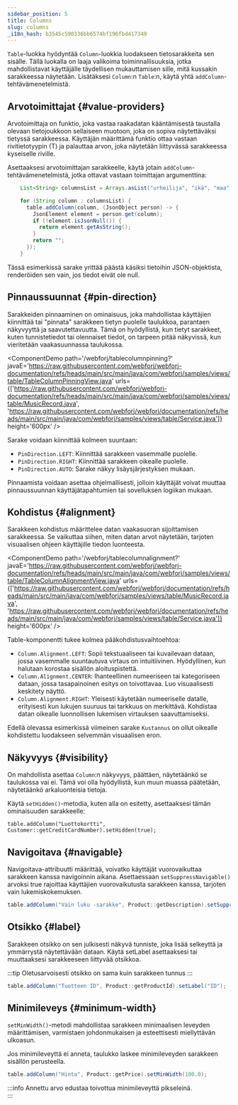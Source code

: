 ```yaml
---
sidebar_position: 5
title: Columns
slug: columns
_i18n_hash: b3545c590336bb6574bf196fbd417349
---
```

<DocChip chip='since' label='24.00' />
<JavadocLink type="table" location="com/webforj/component/table/Column" top='true'/>

`Table`-luokka hyödyntää `Column`-luokkia luodakseen tietosarakkeita sen sisälle. Tällä luokalla on laaja valikoima toiminnallisuuksia, jotka mahdollistavat käyttäjälle täydellisen mukauttamisen sille, mitä kussakin sarakkeessa näytetään.
Lisätäksesi `Column`:n `Table`:n, käytä yhtä `addColumn`-tehtävämenetelmistä.

## Arvotoimittajat {#value-providers}

Arvotoimittaja on funktio, joka vastaa raakadatan kääntämisestä taustalla olevaan tietojoukkoon sellaiseen muotoon, joka on sopiva näytettäväksi tietyssä sarakkeessa. Käyttäjän määrittämä funktio ottaa vastaan rivitietotyypin (T) ja palauttaa arvon, joka näytetään liittyvässä sarakkeessa kyseiselle riville.

Asettaaksesi arvotoimittajan sarakkeelle, käytä jotain `addColumn`-tehtävämenetelmistä, jotka ottavat vastaan toimittajan argumenttina:

```java
    List<String> columnsList = Arrays.asList("urheilija", "ikä", "maa", "vuosi", "laji", "kulta", "hopea", "pronssi", "yhteensä");

    for (String column : columnsList) {
      table.addColumn(column, (JsonObject person) -> {
        JsonElement element = person.get(column);
        if (!element.isJsonNull()) {
          return element.getAsString();
        }
        return "";
      });
    }
```

Tässä esimerkissä sarake yrittää päästä käsiksi tietoihin JSON-objektista, renderöiden sen vain, jos tiedot eivät ole null.

## Pinnaussuunnat {#pin-direction}

Sarakkeiden pinnaaminen on ominaisuus, joka mahdollistaa käyttäjien kiinnittää tai "pinnata" sarakkeen tietyn puolelle taulukkoa, parantaen näkyvyyttä ja saavutettavuutta. Tämä on hyödyllistä, kun tietyt sarakkeet, kuten tunnistetiedot tai olennaiset tiedot, on tarpeen pitää näkyvissä, kun vieritetään vaakasuunnassa taulukossa.

<ComponentDemo 
path='/webforj/tablecolumnpinning?' 
javaE='https://raw.githubusercontent.com/webforj/webforj-documentation/refs/heads/main/src/main/java/com/webforj/samples/views/table/TableColumnPinningView.java'
urls={['https://raw.githubusercontent.com/webforj/webforj-documentation/refs/heads/main/src/main/java/com/webforj/samples/views/table/MusicRecord.java', 
'https://raw.githubusercontent.com/webforj/webforj/documentation/refs/heads/main/src/main/java/com/webforj/samples/views/table/Service.java']}
height='600px'
/>

Sarake voidaan kiinnittää kolmeen suuntaan:

- `PinDirection.LEFT`: Kiinnittää sarakkeen vasemmalle puolelle.
- `PinDirection.RIGHT`: Kiinnittää sarakkeen oikealle puolelle.
- `PinDirection.AUTO`: Sarake näkyy lisäysjärjestyksen mukaan.

Pinnaamista voidaan asettaa ohjelmallisesti, jolloin käyttäjät voivat muuttaa pinnaussuunnan käyttäjätapahtumien tai sovelluksen logiikan mukaan.

## Kohdistus {#alignment}

Sarakkeen kohdistus määrittelee datan vaakasuoran sijoittamisen sarakkeessa. Se vaikuttaa siihen, miten datan arvot näytetään, tarjoten visuaalisen ohjeen käyttäjille tiedon luonteesta.

<ComponentDemo 
path='/webforj/tablecolumnalignment?' 
javaE='https://raw.githubusercontent.com/webforj/webforj-documentation/refs/heads/main/src/main/java/com/webforj/samples/views/table/TableColumnAlignmentView.java'
urls={['https://raw.githubusercontent.com/webforj/webforj/documentation/refs/heads/main/src/main/java/com/webforj/samples/views/table/MusicRecord.java', 
'https://raw.githubusercontent.com/webforj/webforj/documentation/refs/heads/main/src/main/java/com/webforj/samples/views/table/Service.java']}
height='600px'
/>

Table-komponentti tukee kolmea pääkohdistusvaihtoehtoa:

- `Column.Alignment.LEFT`: Sopii tekstuaaliseen tai kuvailevaan dataan, jossa vasemmalle suuntautuva virtaus on intuitiivinen. Hyödyllinen, kun halutaan korostaa sisällön aloituspistettä.
- `Column.Alignment.CENTER`: Ihanteellinen numeeriseen tai kategoriseen dataan, jossa tasapainoinen esitys on toivottavaa. Luo visuaalisesti keskitety näyttö.
- `Column.Alignment.RIGHT`: Yleisesti käytetään numeeriselle datalle, erityisesti kun lukujen suuruus tai tarkkuus on merkittävä. Kohdistaa datan oikealle luonnollisen lukemisen virtauksen saavuttamiseksi.

Edellä olevassa esimerkissä viimeinen sarake `Kustannus` on ollut oikealle kohdistettu luodakseen selvemmän visuaalisen eron.

## Näkyvyys {#visibility}

On mahdollista asettaa `Column`:n näkyvyys, päättäen, näytetäänkö se taulukossa vai ei. Tämä voi olla hyödyllistä, kun muun muassa päätetään, näytetäänkö arkaluonteisia tietoja.

Käytä `setHidden()`-metodia, kuten alla on esitetty, asettaaksesi tämän ominaisuuden sarakkeelle:

`table.addColumn("Luottokortti", Customer::getCreditCardNumber).setHidden(true);`

## Navigoitava {#navigable}

Navigoitava-attribuutti määrittää, voivatko käyttäjät vuorovaikuttaa sarakkeen kanssa navigoinnin aikana. Asettaessaan `setSuppressNavigable()` arvoksi true rajoittaa käyttäjien vuorovaikutusta sarakkeen kanssa, tarjoten vain lukemiskokemuksen.

```java
table.addColumn("Vain luku -sarakke", Product::getDescription).setSuppressNavigable(true);
```

## Otsikko {#label}

Sarakkeen otsikko on sen julkisesti näkyvä tunniste, joka lisää selkeyttä ja ymmärrystä näytettävään dataan. Käytä setLabel asettaaksesi tai muuttaaksesi sarakkeeseen liittyvää otsikkoa.

:::tip
Oletusarvoisesti otsikko on sama kuin sarakkeen tunnus
:::

```java
table.addColumn("Tuotteen ID", Product::getProductId).setLabel("ID");
```

## Minimileveys {#minimum-width}

`setMinWidth()`-metodi mahdollistaa sarakkeen minimaalisen leveyden määrittämisen, varmistaen johdonmukaisen ja esteettisesti miellyttävän ulkoasun.

Jos minimileveyttä ei anneta, taulukko laskee minimileveyden sarakkeen sisällön perusteella.

```java
table.addColumn("Hinta", Product::getPrice).setMinWidth(100.0);
```

:::info
Annettu arvo edustaa toivottua minimileveyttä pikseleinä.  
:::
